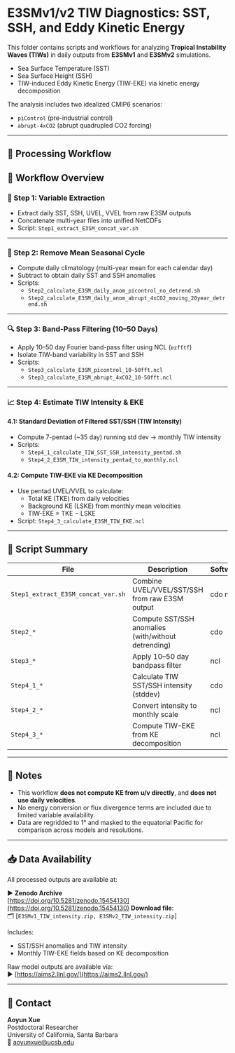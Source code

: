 # E3SMv1/v2 TIW Diagnostics: SST, SSH, and Eddy Kinetic Energy

This folder contains scripts and workflows for analyzing **Tropical Instability Waves (TIWs)** in daily outputs from **E3SMv1** and **E3SMv2** simulations.
- Sea Surface Temperature (SST)
- Sea Surface Height (SSH)
- TIW-induced Eddy Kinetic Energy (TIW-EKE) via kinetic energy decomposition

The analysis includes two idealized CMIP6 scenarios:
- `piControl` (pre-industrial control)
- `abrupt-4xCO2` (abrupt quadrupled CO2 forcing)

---

## 🔁 Processing Workflow

## 🔁 Workflow Overview

### 🧩 Step 1: Variable Extraction
- Extract daily SST, SSH, UVEL, VVEL from raw E3SM outputs
- Concatenate multi-year files into unified NetCDFs
- Script: `Step1_extract_E3SM_concat_var.sh`

---

### 🧮 Step 2: Remove Mean Seasonal Cycle
- Compute daily climatology (multi-year mean for each calendar day)
- Subtract to obtain daily SST and SSH anomalies
- Scripts:
  - `Step2_calculate_E3SM_daily_anom_picontrol_no_detrend.sh`
  - `Step2_calculate_E3SM_daily_anom_abrupt_4xCO2_moving_20year_detrend.sh`

---

### 🔍 Step 3: Band-Pass Filtering (10–50 Days)
- Apply 10–50 day Fourier band-pass filter using NCL (`ezfftf`)
- Isolate TIW-band variability in SST and SSH
- Scripts:
  - `Step3_calculate_E3SM_picontrol_10-50fft.ncl`
  - `Step3_calculate_E3SM_abrupt_4xCO2_10-50fft.ncl`

---

### 📈 Step 4: Estimate TIW Intensity & EKE

#### 4.1: Standard Deviation of Filtered SST/SSH (TIW Intensity)
- Compute 7-pentad (~35 day) running std dev → monthly TIW intensity
- Scripts:
  - `Step4_1_calculate_TIW_SST_SSH_intensity_pentad.sh`
  - `Step4_2_E3SM_TIW_intensity_pentad_to_monthly.ncl`

#### 4.2: Compute TIW-EKE via KE Decomposition
- Use pentad UVEL/VVEL to calculate:
  - Total KE (TKE) from daily velocities
  - Background KE (LSKE) from monthly mean velocities
  - TIW-EKE = TKE − LSKE
- Script: `Step4_3_calculate_E3SM_TIW_EKE.ncl`

---


## 📂 Script Summary

| File | Description | Software |
|------|-------------|----------|
| `Step1_extract_E3SM_concat_var.sh` | Combine UVEL/VVEL/SST/SSH from raw E3SM output | cdo nco |
| `Step2_*` | Compute SST/SSH anomalies (with/without detrending) | cdo |
| `Step3_*` | Apply 10–50 day bandpass filter | ncl |
| `Step4_1_*` | Calculate TIW SST/SSH intensity (stddev) | cdo |
| `Step4_2_*` | Convert intensity to monthly scale | ncl |
| `Step4_3_*` | Compute TIW-EKE from KE decomposition | ncl |

---

## 📌 Notes

- This workflow **does not compute KE from u/v directly**, and **does not use daily velocities**.
- No energy conversion or flux divergence terms are included due to limited variable availability.
- Data are regridded to 1° and masked to the equatorial Pacific for comparison across models and resolutions.

---

## 📥 Data Availability

All processed outputs are available at:

▶ **Zenodo Archive**  
[https://doi.org/10.5281/zenodo.15454130](https://doi.org/10.5281/zenodo.15454130)
**Download file**:  
🗂 [`E3SMv1_TIW_intensity.zip, E3SMv2_TIW_intensity.zip`]

Includes:
- SST/SSH anomalies and TIW intensity
- Monthly TIW-EKE fields based on KE decomposition

Raw model outputs are available via:  
▶ [https://aims2.llnl.gov/](https://aims2.llnl.gov/)

---

## 📧 Contact

**Aoyun Xue**  
Postdoctoral Researcher  
University of California, Santa Barbara  
📧 aoyunxue@ucsb.edu
